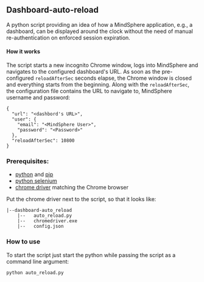 ## Dashboard-auto-reload

A python script providing an idea of how a MindSphere application, e.g., a dashboard, can be displayed around the clock without the need of manual re-authentication on enforced session expiration.

#### How it works
The script starts a new incognito Chrome window, logs into MindSphere and navigates to the configured dashboard's URL. As soon as the pre-configured ```reloadAfterSec``` seconds elapse, the Chrome window is closed and everything starts from the beginning. 
Along with the ```reloadAfterSec```, the configuration file contains the URL to navigate to, MindSphere username and password:
```
{
  "url": "<dashbord's URL>",
  "user": {
    "email": "<MindSphere User>",
    "password": "<Password>"
  },
  "reloadAfterSec": 10800
}
```

### Prerequisites:

- [python](https://www.python.org/downloads/) and [pip](https://pip.pypa.io/en/latest/installation/)
- [python selenium](https://selenium-python.readthedocs.io/installation.html)
- [chrome driver](https://chromedriver.chromium.org/downloads) matching the Chrome browser

Put the chrome driver next to the script, so that it looks like:
```
|--dashboard-auto_reload
    |--   auto_reload.py
    |--   chromedriver.exe
    |--   config.json
```
### How to use
To start the script just start the python while passing the script as a command line argument:
```
python auto_reload.py
```

